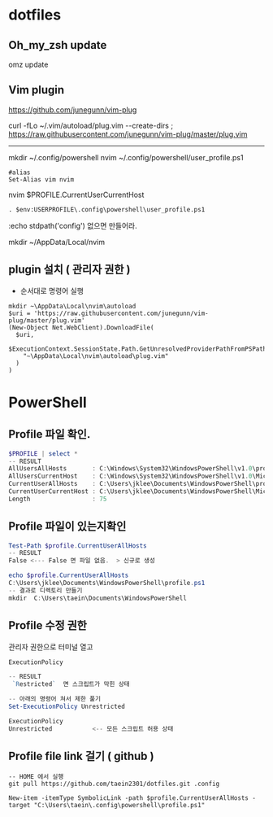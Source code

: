 # dotfiles


## Oh_my_zsh update
omz update


## Vim plugin
https://github.com/junegunn/vim-plug

curl -fLo ~/.vim/autoload/plug.vim --create-dirs ; https://raw.githubusercontent.com/junegunn/vim-plug/master/plug.vim


----
mkdir ~/.config/powershell
nvim ~/.config/powershell/user_profile.ps1

```
#alias
Set-Alias vim nvim
```


nvim $PROFILE.CurrentUserCurrentHost
```
. $env:USERPROFILE\.config\powershell\user_profile.ps1
```


 :echo stdpath('config') 
없으면 만들어라. 

mkdir  ~/AppData/Local/nvim
## plugin 설치 ( 관리자 권한 )
- 순서대로 명령어 실행 
```
mkdir ~\AppData\Local\nvim\autoload
$uri = 'https://raw.githubusercontent.com/junegunn/vim-plug/master/plug.vim'
(New-Object Net.WebClient).DownloadFile(
  $uri,
  $ExecutionContext.SessionState.Path.GetUnresolvedProviderPathFromPSPath(
    "~\AppData\Local\nvim\autoload\plug.vim"
  )
)
```

# PowerShell

## Profile 파일 확인. 

```powershell
$PROFILE | select *
-- RESULT
AllUsersAllHosts       : C:\Windows\System32\WindowsPowerShell\v1.0\profile.ps1
AllUsersCurrentHost    : C:\Windows\System32\WindowsPowerShell\v1.0\Microsoft.PowerShell_profile.ps1
CurrentUserAllHosts    : C:\Users\jklee\Documents\WindowsPowerShell\profile.ps1
CurrentUserCurrentHost : C:\Users\jklee\Documents\WindowsPowerShell\Microsoft.PowerShell_profile.ps1
Length                 : 75
```

## Profile 파일이 있는지확인
```powershell
Test-Path $profile.CurrentUserAllHosts
-- RESULT 
False <--- False 면 파일 없음.  > 신규로 생성 

echo $profile.CurrentUserAllHosts
C:\Users\jklee\Documents\WindowsPowerShell\profile.ps1
-- 결과로 디렉토리 만들기 
mkdir  C:\Users\taein\Documents\WindowsPowerShell
```
## Profile 수정 권한 
관리자 권한으로 터미널 열고 

``` powershell
ExecutionPolicy

-- RESULT 
 `Restricted`  면 스크립트가 막힌 상태 

-- 아래의 명령어 쳐서 제한 풀기
Set-ExecutionPolicy Unrestricted

ExecutionPolicy
Unrestricted           <-- 모든 스크립트 허용 상태
```

## Profile file link 걸기 ( github )
```
-- HOME 에서 실행 
git pull https://github.com/taein2301/dotfiles.git .config

New-item -itemType SymbolicLink -path $profile.CurrentUserAllHosts -target "C:\Users\taein\.config\powershell\profile.ps1"
```

